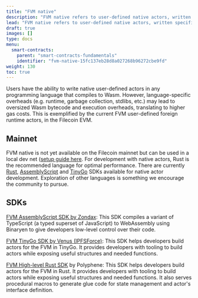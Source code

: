 ```yaml
---
title: "FVM native"
description: "FVM native refers to user-defined native actors, written specifically for the FVM runtime. This is separate from FVM built-in native actors, which refer to built-in actors on the Filecoin network."
lead: "FVM native refers to user-defined native actors, written specifically for the FVM runtime. This is separate from FVM built-in native actors, which refer to built-in actors on the Filecoin network."
draft: true
images: []
type: docs
menu:
  smart-contracts:
    parent: "smart-contracts-fundamentals"
    identifier: "fvm-native-15fc137eb28d8a027268b96272cbe9fd"
weight: 130
toc: true
---
```


Users have the ability to write native user-defined actors in any programming language that compiles to Wasm. However, language-specific overheads (e.g. runtime, garbage collection, stdlibs, etc.) may lead to oversized Wasm bytecode and execution overheads, translating to higher gas costs. This is exemplified by the current FVM user-defined foreign runtime actors, in the Filecoin EVM.

## Mainnet

FVM native is not yet available on the Filecoin mainnet but can be used in a local dev net ([setup guide here](https://lotus.filecoin.io/lotus/developers/local-network/). For development with native actors, Rust is the recommended language for optimal performance. There are currently [Rust](https://github.com/polyphene/fvm-rs-sdk), [AssemblyScript](https://docs.zondax.ch/filecoin-virtual-machine/fvm-as-sdk) and [TinyGo](https://github.com/ipfs-force-community/go-fvm-sdk) SDKs available for native actor development. Exploration of other languages is something we encourage the community to pursue.

## SDKs

[FVM AssemblyScript SDK by Zondax](https://github.com/Zondax/fvm-as-sdk): This SDK compiles a variant of TypeScript (a typed superset of JavaScript) to WebAssembly using Binaryen to give developers low-level control over their code.

[FVM TinyGo SDK by Venus (IPFSForce)](https://www.notion.so/Filecoin-Virtual-Machine-FVM-Developer-Resources-94cabfd650184f4b9664bd4974e4d329): This SDK helps developers build actors for the FVM in TinyGo. It provides developers with tooling to build actors while exposing useful structures and needed functions.

[FVM High-level Rust SDK](https://github.com/polyphene/fvm-rs-sdk) by Polyphene: This SDK helps developers build actors for the FVM in Rust. It provides developers with tooling to build actors while exposing useful structures and needed functions. It also serves procedural macros to generate glue code for state management and actor's interface definition.
